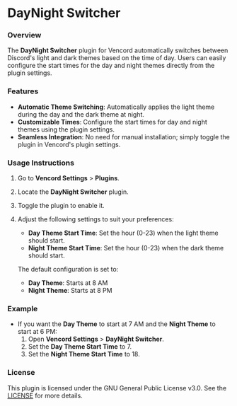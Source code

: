 # DayNight Switcher

### Overview
The **DayNight Switcher** plugin for Vencord automatically switches between Discord's light and dark themes based on the time of day. Users can easily configure the start times for the day and night themes directly from the plugin settings.

### Features
- **Automatic Theme Switching**: Automatically applies the light theme during the day and the dark theme at night.
- **Customizable Times**: Configure the start times for day and night themes using the plugin settings.
- **Seamless Integration**: No need for manual installation; simply toggle the plugin in Vencord's plugin settings.

### Usage Instructions
1. Go to **Vencord Settings** > **Plugins**.
2. Locate the **DayNight Switcher** plugin.
3. Toggle the plugin to enable it.
4. Adjust the following settings to suit your preferences:
   - **Day Theme Start Time**: Set the hour (0-23) when the light theme should start.
   - **Night Theme Start Time**: Set the hour (0-23) when the dark theme should start.

   The default configuration is set to:
   - **Day Theme**: Starts at 8 AM
   - **Night Theme**: Starts at 8 PM

### Example
- If you want the **Day Theme** to start at 7 AM and the **Night Theme** to start at 6 PM:
  1. Open **Vencord Settings** > **DayNight Switcher**.
  2. Set the **Day Theme Start Time** to 7.
  3. Set the **Night Theme Start Time** to 18.

### License
This plugin is licensed under the GNU General Public License v3.0. See the [LICENSE](https://www.gnu.org/licenses/gpl-3.0.html) for more details.
